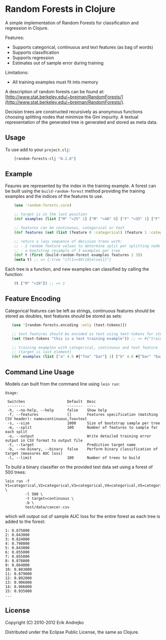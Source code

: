 # Random Forests in Clojure

A simple implementation of Random Forests for classification and regression in Clojure.

Features:
- Supports categorical, continuous and text features (as bag of words)
- Supports classification
- Supports regression
- Estimates out of sample error during training

Limitations:
- All training examples must fit into memory

A description of random forests can be found at: [http://www.stat.berkeley.edu/~breiman/RandomForests/](http://www.stat.berkeley.edu/~breiman/RandomForests/).

Decision trees are constructed recursively as anonymous functions choosing splitting nodes that minimize the Gini impurity.  A textual representation of the generated tree is generated and stored as meta data.

## Usage

To use add to your `project.clj`:

```clojure
    [random-forests-clj "0.2.0"]
```

## Example

Feaures are represented by the index in the training example.  A forest can be built using the `build-random-forest` method providing the training examples and the indices of the features to use.

```clojure
    (use 'random-forests.core)

    ;; target is in the last position
    (def examples (list ["M" "<25" 1] ["M" "<40" 0] ["F" "<35" 1] ["F" "<30" 1]))

    ;; features can be continuous, categorical or text
    (def features (set (list (feature 0 :categorical) (feature 1 :categorical))))

    ;; return a lazy sequence of decision trees with:
    ;; - 2 random feature values to determine split per splitting node
    ;; - a bootstrap resample of 3 examples per tree
    (def t (first (build-random-forest examples features 2 3))
    (meta t) ;; => {:tree "if(1=<40){0}else{1}"}
```

Each tree is a function, and new examples can classified by calling the function:

```clojure
    (t ["M" "<20"]) ;; => 1
```

## Feature Encoding

Categorical features can be left as strings, continuous features should be stored as doubles, text features should be stored as sets:

```clojure
   (use '[random-forests.encoding :only (text-tokens)])

   ;; text features should be encoded as text using text-tokens for stemming
   (set (text-tokens "this is a text training example")) ;; => #{"train" "text" "exampl"}

   ;; training examples with categorical, continuous and text feature
   ;; (target is last element)
   (def examples (list ["a" 4.5 #{"foo" "bar"} 1] ["b" 4.6 #{"bar" "baz"} 0])

```

## Command Line Usage

Models can built from the command line using `lein run`:

```
Usage:

 Switches                   Default  Desc
 --------                   -------  ----
 -h, --no-help, --help      false    Show help
 -f, --features             []       Features specification (matching CSV header): name=continuous,foo=text
 -s, --size                 1000     Size of bootstrap sample per tree
 -m, --split                100      Number of features to sample for each split
 -o, --output                        Write detailed training error output in CSV format to output file
 -t, --target                        Prediction target name
 -b, --no-binary, --binary  false    Perform binary classification of target (measures AUC loss)
 -l, --limit                100      Number of trees to build
 ```

To build a binary classifier on the provided test data set using a
forest of 500 trees:

```
lein run -f V1=categorical,V2=categorical,V3=categorical,V4=categorical,V5=categorical,V6=categorical,V7=categorical,V8=categorical,V9=categorical \
         -l 500 \
         -t target=continuous \
         -b \
         test/data/cancer.csv

```

which will output out of sample AUC loss for the entire forest as each tree is added to the forest:

```
1: 0.875000
2: 0.843000
3: 0.824000
4: 0.798000
5: 0.843000
6: 0.855000
7: 0.855000
8: 0.878000
9: 0.864000
10: 0.883000
11: 0.879000
12: 0.892000
13: 0.906000
14: 0.906000
15: 0.935000
...
```

## License

Copyright (C) 2010-2012 Erik Andrejko

Distributed under the Eclipse Public License, the same as Clojure.
